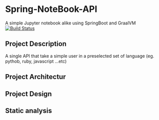 # Spring-NoteBook-API
A simple Jupyter notebook alike using SpringBoot and GraalVM  
[![Build Status](https://travis-ci.com/gouzal/Spring-NoteBook-API.svg?token=KxbqnJagkTLq3aXT81d8&branch=master)](https://travis-ci.com/gouzal/Spring-NoteBook-API)  
## Project Description  
A single API that take a simple user in a preselected set of language (eg. pythob, ruby, javascript ...etc)
## Project Architectur

## Project Design

## Static analysis



